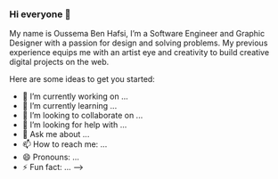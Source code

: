 ### Hi everyone  👋
My name is Oussema Ben Hafsi, I’m a Software Engineer and Graphic Designer with a passion for design and solving problems. My previous experience equips me with an artist eye and creativity to build creative digital projects on the web. 



Here are some ideas to get you started:

- 🔭 I’m currently working on ...
- 🌱 I’m currently learning ...
- 👯 I’m looking to collaborate on ...
- 🤔 I’m looking for help with ...
- 💬 Ask me about ...
- 📫 How to reach me: ...
- 😄 Pronouns: ...
- ⚡ Fun fact: ...
-->
